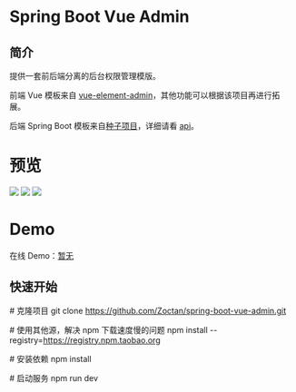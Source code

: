 # Spring Boot Vue Admin

## 简介

提供一套前后端分离的后台权限管理模版。

前端 Vue 模板来自 [vue-element-admin](https://github.com/PanJiaChen/vue-element-admin)，其他功能可以根据该项目再进行拓展。

后端 Spring Boot 模板来自[种子项目](https://github.com/Zoctan/spring-boot-api-seedling.git)，详细请看 [api](https://github.com/Zoctan/spring-boot-vue-admin/tree/master/api)。

# 预览

<img src="https://github.com/Zoctan/spring-boot-vue-admin/blob/master/README/1.png"/>

<img src="https://github.com/Zoctan/spring-boot-vue-admin/blob/master/README/2.png"/>

<img src="https://github.com/Zoctan/spring-boot-vue-admin/blob/master/README/3.png"/>

# Demo

在线 Demo：[暂无]()

## 快速开始

\# 克隆项目
git clone https://github.com/Zoctan/spring-boot-vue-admin.git
   
\# 使用其他源，解决 npm 下载速度慢的问题
npm install --registry=https://registry.npm.taobao.org

\# 安装依赖
npm install

\# 启动服务
npm run dev